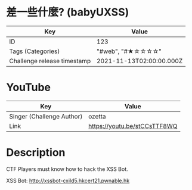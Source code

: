 # 差一些什麼? (babyUXSS)


| Key | Value |
| --- | ----- |
| ID | 123 |
| Tags (Categories) | "#web", "#★☆☆☆☆" |
| Challenge release timestamp | 2021-11-13T02:00:00.000Z |

# YouTube

| Key | Value |
| --- | ----- |
| Singer (Challenge Author) | ozetta
| Link | https://youtu.be/stCCsTTF8WQ

# Description

CTF Players must know how to hack the XSS Bot.

XSS Bot: http://xssbot-cxild5.hkcert21.pwnable.hk